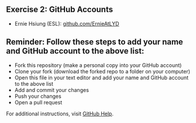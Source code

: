 ## Exercise 2: GitHub Accounts

- Ernie Hsiung (ESL): [github.com/ErnieAtLYD](https://github.com/ErnieAtLYD)

## Reminder: Follow these steps to add your name and GitHub account to the above list:

- Fork this repository (make a personal copy into your GitHub account)
- Clone your fork (download the forked repo to a folder on your computer)
- Open this file in your text editor and add your name and GitHub account to the above list
- Add and commit your changes
- Push your changes
- Open a pull request

For additional instructions, visit [GitHub Help](https://help.github.com/categories/collaborating-on-projects-using-pull-requests/).
